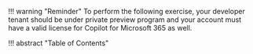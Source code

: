 !!! warning "Reminder"
    To perform the following exercise, your developer tenant should be under private preview program and your account must have a valid license for Copilot for Microsoft 365 as well.

!!! abstract "Table of Contents"
    <cc-table-of-contents />
